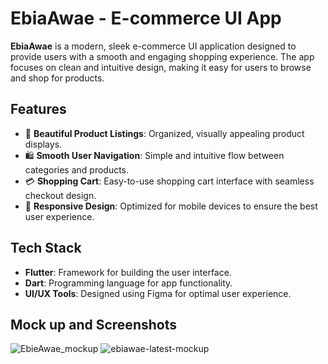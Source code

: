 
# EbiaAwae - E-commerce UI App

**EbiaAwae** is a modern, sleek e-commerce UI application designed to provide users with a smooth and engaging shopping experience. The app focuses on clean and intuitive design, making it easy for users to browse and shop for products.

## Features

- 🛒 **Beautiful Product Listings**: Organized, visually appealing product displays.
- 🛍️ **Smooth User Navigation**: Simple and intuitive flow between categories and products.
- 💳 **Shopping Cart**: Easy-to-use shopping cart interface with seamless checkout design.
- 📱 **Responsive Design**: Optimized for mobile devices to ensure the best user experience.

## Tech Stack

- **Flutter**: Framework for building the user interface.
- **Dart**: Programming language for app functionality.
- **UI/UX Tools**: Designed using Figma for optimal user experience.

## Mock up and Screenshots
![EbieAwae_mockup](https://github.com/user-attachments/assets/ce7a5563-ea54-4ea1-a10a-2dc01eeaa2d2)
![ebiawae-latest-mockup](https://github.com/user-attachments/assets/2188db8d-ce0b-4496-94d0-ecdc8cae7d48)
